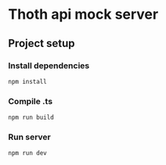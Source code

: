 # Thoth api mock server

## Project setup
### Install dependencies
```
npm install
```

### Compile .ts
```
npm run build
```

### Run server
```
npm run dev
```